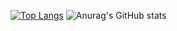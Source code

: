 [![Top Langs](https://github-readme-stats.vercel.app/api/top-langs/?username=TOnodera&theme=tokyonight&show_icon=true&layout=pie)](https://github.com/TOnodera)
![Anurag's GitHub stats](https://github-readme-stats.vercel.app/api?username=TOnodera&show_icons=true&theme=tokyonight)

